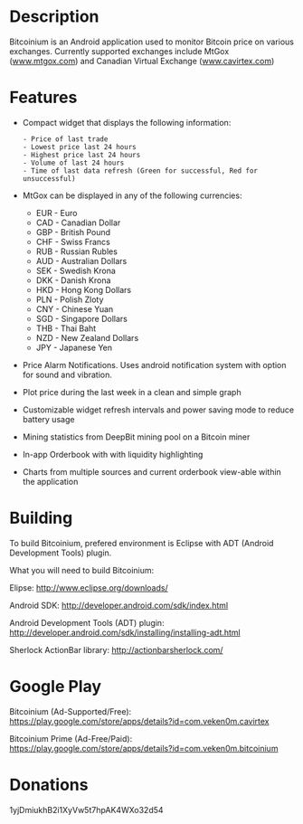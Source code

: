 Description
===============
Bitcoinium is an Android application used to monitor Bitcoin price on various exchanges. Currently supported exchanges include MtGox (www.mtgox.com) and Canadian Virtual Exchange (www.cavirtex.com)

Features
===============
- Compact widget that displays the following information:
 
      - Price of last trade
      - Lowest price last 24 hours
      - Highest price last 24 hours
      - Volume of last 24 hours
      - Time of last data refresh (Green for successful, Red for unsuccessful)
      
- MtGox can be displayed in any of the following currencies:
	- EUR - Euro
	- CAD - Canadian Dollar
	- GBP - British Pound
	- CHF - Swiss Francs
	- RUB - Russian Rubles
	- AUD - Australian Dollars
	- SEK - Swedish Krona
	- DKK - Danish Krona
	- HKD - Hong Kong Dollars
	- PLN - Polish Zloty
	- CNY - Chinese Yuan
	- SGD - Singapore Dollars
	- THB - Thai Baht
	- NZD - New Zealand Dollars
	- JPY - Japanese Yen

- Price Alarm Notifications. Uses android notification system with option for sound and vibration.
- Plot price during the last week in a clean and simple graph
- Customizable widget refresh intervals and power saving mode to reduce battery usage
- Mining statistics from DeepBit mining pool on a Bitcoin miner
- In-app Orderbook with with liquidity highlighting
- Charts from multiple sources and current orderbook view-able within the application

Building
===============
To build Bitcoinium, prefered environment is Eclipse with ADT (Android Development Tools) plugin. 

What you will need to build Bitcoinium:

Elipse: http://www.eclipse.org/downloads/

Android SDK: http://developer.android.com/sdk/index.html

Android Development Tools (ADT) plugin: http://developer.android.com/sdk/installing/installing-adt.html

Sherlock ActionBar library: http://actionbarsherlock.com/


Google Play
===============
Bitcoinium (Ad-Supported/Free): https://play.google.com/store/apps/details?id=com.veken0m.cavirtex

Bitcoinium Prime (Ad-Free/Paid): https://play.google.com/store/apps/details?id=com.veken0m.bitcoinium


Donations
===============
1yjDmiukhB2i1XyVw5t7hpAK4WXo32d54